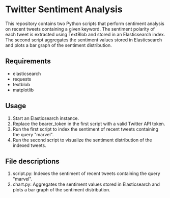 # Twitter Sentiment Analysis

This repository contains two Python scripts that perform sentiment analysis on recent tweets containing a given keyword. The sentiment polarity of each tweet is extracted using TextBlob and stored in an Elasticsearch index. The second script aggregates the sentiment values stored in Elasticsearch and plots a bar graph of the sentiment distribution.

## Requirements

- elasticsearch
- requests
- textblob
- matplotlib

## Usage

1. Start an Elasticsearch instance.
2. Replace the bearer_token in the first script with a valid Twitter API token.
3. Run the first script to index the sentiment of recent tweets containing the query "marvel".
4. Run the second script to visualize the sentiment distribution of the indexed tweets.

## File descriptions

1. script.py: Indexes the sentiment of recent tweets containing the query "marvel".
2. chart.py: Aggregates the sentiment values stored in Elasticsearch and plots a bar graph of the sentiment distribution.
